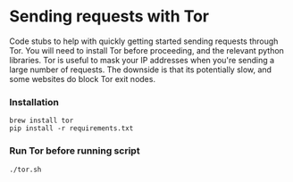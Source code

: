 # Sending requests with Tor

Code stubs to help with quickly getting started sending requests through Tor. You will need to install Tor before proceeding, and the relevant python libraries.
Tor is useful to mask your IP addresses when you're sending a large number of requests. The downside is that its potentially slow, and some websites do block Tor exit nodes.

### Installation
```
brew install tor
pip install -r requirements.txt
```
### Run Tor before running script
```
./tor.sh
```
